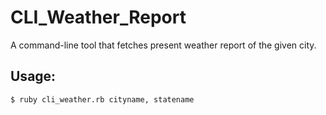 # CLI_Weather_Report
A command-line tool that fetches present weather report of the given city.

## Usage:
```
$ ruby cli_weather.rb cityname, statename
```
